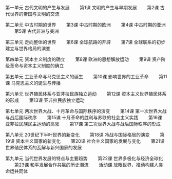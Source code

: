 第一单元 古代文明的产生与发展
　　第1课 文明的产生与早期发展
　　第2课 古代世界的帝国与文明的交流

第二单元 中古时期的世界
　　第3课 中古时期的欧洲
　　第4课 中古时期的亚洲
　　第5课 古代非洲与美洲

第三单元 走向整体的世界
　　第6课 全球航路的开辟
　　第7课 全球联系的初步建立与世界格局的演变

第四单元 资本主义制度的确立
　　第8课 欧洲的思想解放运动
　　第9课 资产阶级革命与资本主义制度的确立

第五单元 工业革命与马克思主义的诞生
　　第10课 影响世界的工业革命
　　第11课 马克思主义的诞生与传播

第六单元 世界殖民体系与亚非拉民族独立运动
　　第12课 资本主义世界殖民体系的形成
　　第13课 亚非拉民族独立运动

第七单元 两次世界大战、十月革命与国际秩序的演变
　　第14课 第一次世界大战与战后国际秩序
　　第15课 十月革命的胜利与苏联的社会主义实践
　　第16课 亚非拉民族民主运动的高涨
　　第17课 第二次世界大战与战后国际秩序的形成

第八单元 20世纪下半叶世界的新变化
　　第18课 冷战与国际格局的演变
　　第19课 资本主义国家的新变化
　　第20课 社会主义国家的发展与变化
　　第21课 世界殖民体系的瓦解与新兴国家的发展

第九单元 当代世界发展的特点与主要趋势
　　第22课 世界多极化与经济全球化
　　第23课 和平发展合作共赢的历史潮流
　　活动课 放眼世界，推动构建人类命运共同体